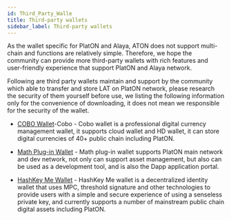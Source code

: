 ```yaml
---
id: Third_Party_Walle
title: Third-party wallets
sidebar_label: Third-party wallets
---
```



As the wallet specific for PlatON and Alaya, ATON does not support multi-chain and functions are relatively simple. Therefore, we hope the community can provide more third-party wallets with rich features and user-friendly experience that support PlatON and Alaya network.

Following are third party wallets maintain and support by the community which able to transfer and store LAT on PlatON network, please research the security of them yourself before use, we listing the following information only for the convenience of downloading, it does not mean we responsible for the security of the wallet.

- [COBO Wallet](https://cobo.com/)-Cobo - Cobo wallet is a professional digital currency management wallet, it supports cloud wallet and HD wallet, it can store digital currencies of 40+ public chain including PlatON.

- [Math Plug-in Wallet](https://blog.mathwallet.org/?p=2957) - Math plug-in wallet supports PlatON main network and dev network, not only can support asset management, but also can be used as a development tool, and is also the Dapp application portal.

- [HashKey Me Wallet](https://me.hashkey.com/) - HashKey Me wallet is a decentralized identity wallet that uses MPC, threshold signature and other technologies to provide users with a simple and secure experience of using a senseless private key, and currently supports a number of mainstream public chain digital assets including PlatON.
